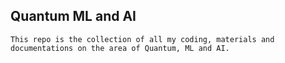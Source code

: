 ## Quantum ML and AI 
    This repo is the collection of all my coding, materials and documentations on the area of Quantum, ML and AI. 